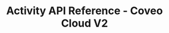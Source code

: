 ---
layout: redoc_page
title: Activity API Reference - Coveo Cloud V2
categories: api_docs
apiId: Activity
swagger: ../../api_docs/Activity.yml
ghPagesSiteName: /cloudv2-docs-site
---